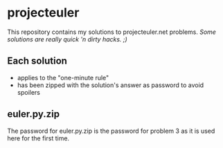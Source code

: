 projecteuler
========
This repository contains my solutions to projecteuler.net problems.
*Some solutions are really quick 'n dirty hacks. ;)*

Each solution
------------------
* applies to the "one-minute rule" 
* has been zipped with the solution's answer as password to avoid spoilers

euler.py.zip
--------
The password for euler.py.zip is the password for problem 3 as it is used here for the first time.

